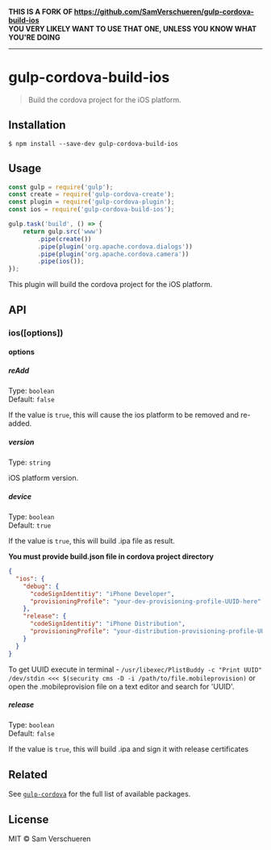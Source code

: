 **THIS IS A FORK OF https://github.com/SamVerschueren/gulp-cordova-build-ios** \
**YOU VERY LIKELY WANT TO USE THAT ONE, UNLESS YOU KNOW WHAT YOU'RE DOING**

---

# gulp-cordova-build-ios

> Build the cordova project for the iOS platform.


## Installation

```
$ npm install --save-dev gulp-cordova-build-ios
```


## Usage

```js
const gulp = require('gulp');
const create = require('gulp-cordova-create');
const plugin = require('gulp-cordova-plugin');
const ios = require('gulp-cordova-build-ios');

gulp.task('build', () => {
    return gulp.src('www')
        .pipe(create())
        .pipe(plugin('org.apache.cordova.dialogs'))
        .pipe(plugin('org.apache.cordova.camera'))
        .pipe(ios());
});
```

This plugin will build the cordova project for the iOS platform.


## API

### ios([options])

#### options

##### reAdd

Type: `boolean`<br>
Default: `false`

If the value is `true`, this will cause the ios platform to be removed and re-added.

##### version

Type: `string`

iOS platform version.

##### device

Type: `boolean`<br>
Default: `true`

If the value is `true`, this will build .ipa file as result. 

**You must provide build.json file in cordova project directory**

```json
{
  "ios": {
    "debug": {
      "codeSignIdentitiy": "iPhone Developer",
      "provisioningProfile": "your-dev-provisioning-profile-UUID-here"
    },
    "release": {
      "codeSignIdentitiy": "iPhone Distribution",
      "provisioningProfile": "your-distribution-provisioning-profile-UUID-her"
    }
  }
}
```

To get UUID execute in terminal - `/usr/libexec/PlistBuddy -c "Print UUID" /dev/stdin <<< $(security cms -D -i /path/to/file.mobileprovision)` or open the .mobileprovision file on a text editor and search for 'UUID'.

##### release

Type: `boolean`<br>
Default: `false`

If the value is `true`, this will build .ipa and sign it with release certificates

## Related

See [`gulp-cordova`](https://github.com/SamVerschueren/gulp-cordova) for the full list of available packages.


## License

MIT © Sam Verschueren
